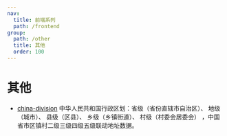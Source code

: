```yaml
---
nav:
  title: 前端系列
  path: /frontend
group:
  path: /other
  title: 其他
  order: 100
---
```


# 其他

- [china-division](https://github.com/modood/Administrative-divisions-of-China) 中华人民共和国行政区划：省级（省份直辖市自治区）、 地级（城市）、 县级（区县）、 乡级（乡镇街道）、 村级（村委会居委会） ，中国省市区镇村二级三级四级五级联动地址数据。
